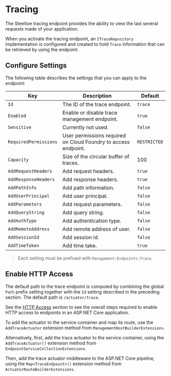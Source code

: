 # Tracing

The Steeltoe tracing endpoint provides the ability to view the last several requests made of your application.

When you activate the tracing endpoint, an `ITraceRepository` implementation is configured and created to hold `Trace` information that can be retrieved by using the endpoint.

## Configure Settings

The following table describes the settings that you can apply to the endpoint:

| Key | Description | Default |
| --- | --- | --- |
| `Id` | The ID of the trace endpoint. | `trace` |
| `Enabled` | Enable or disable trace management endpoint. | `true` |
| `Sensitive` | Currently not used. | `false` |
| `RequiredPermissions` | User permissions required on Cloud Foundry to access endpoint. | `RESTRICTED` |
| `Capacity` | Size of the circular buffer of traces. | 100 |
| `AddRequestHeaders` | Add request headers. | `true` |
| `AddResponseHeaders` | Add response headers. | `true` |
| `AddPathInfo` | Add path information. | `false` |
| `AddUserPrincipal` | Add user principal. | `false` |
| `AddParameters` | Add request parameters. | `false` |
| `AddQueryString` | Add query string. | `false` |
| `AddAuthType` | Add authentication type. | `false` |
| `AddRemoteAddress` | Add remote address of user. | `false` |
| `AddSessionId` | Add session id. | `false` |
| `AddTimeTaken` | Add time take. | `true` |

>Each setting must be prefixed with `Management:Endpoints:Trace`.

## Enable HTTP Access

The default path to the trace endpoint is computed by combining the global `Path` prefix setting together with the `Id` setting described in the preceding section. The default path is `/actuator/trace`.

See the [HTTP Access](/docs/3/management/using-endpoints#http-access) section to see the overall steps required to enable HTTP access to endpoints in an ASP.NET Core application.

To add the actuator to the service container and map its route, use the `AddTraceActuator` extension method from `ManagementHostBuilderExtensions`.

Alternatively, first, add the trace actuator to the service container, using the `AddTraceActuator()` extension method from `EndpointServiceCollectionExtensions`.

Then, add the trace actuator middleware to the ASP.NET Core pipeline, using the `Map<TraceEndpoint>()` extension method from `ActuatorRouteBuilderExtensions`.
